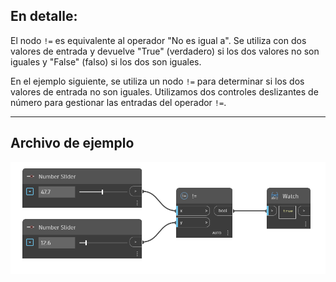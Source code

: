 ## En detalle:
El nodo `!=` es equivalente al operador "No es igual a". Se utiliza con dos valores de entrada y devuelve "True" (verdadero) si los dos valores no son iguales y "False" (falso) si los dos son iguales.

En el ejemplo siguiente, se utiliza un nodo `!=` para determinar si los dos valores de entrada no son iguales. Utilizamos dos controles deslizantes de número para gestionar las entradas del operador `!=`.
___
## Archivo de ejemplo

![!=](./!=_img.jpg)
